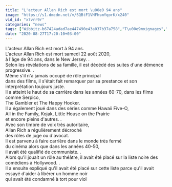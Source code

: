 ```yaml
---
title: "L'acteur Allan Rich est mort \u00e0 94 ans"
image: "https://s1.dmcdn.net/v/SQBtF1VHFhsmYqorK/x240"
vid_id: "x7vrr9r"
categories: "news"
tags: ["Wibbitz-b67424adad7ae447490e43a037b37a758","T\u00e9moignages","Faits divers"]
date: "2020-08-27T17:20:10+03:00"
---
```

L'acteur Allan Rich est mort à 94 ans.  <br>L'acteur Allan Rich est mort samedi 22 août 2020,   <br>à l'âge de 94 ans, dans le New Jersey. .  <br>Selon les révélations de sa famille, il est décédé des suites d'une démence progressive. .  <br>Même s'il n'a jamais occupé de rôle principal   <br>dans des films, il s'était fait remarquer par sa prestance et son interprétation toujours juste.  <br>Il a atteint le haut de sa carrière dans les années 60-70, dans les films comme Serpico,   <br>The Gambler et The Happy Hooker.  <br>Il a également joué dans des séries comme Hawaii Five-O,   <br>All in the Family, Kojak, Little House on the Prairie   <br>et encore pleins d'autres. .  <br>Avec son timbre de voix très autoritaire,   <br>Allan Rich a régulièrement décroché   <br>des rôles de juge ou d'avocat.  <br>Il est parvenu à faire carrière dans le monde très fermé   <br>du cinéma alors que dans les années 40-50,   <br>il avait été qualifié de communiste. .  <br>Alors qu'il jouait un rôle au théâtre, il avait été placé sur la liste noire des comédiens à Hollywood. .  <br>Il a ensuite expliqué qu'il avait été placé sur cette liste parce qu'il avait essayé d'aider à libérer un homme noir   <br>qui avait été condamné à tort pour viol

